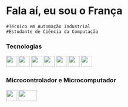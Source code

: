 # Fala aí, eu sou o França

```
#Técnico em Automação Industrial
#Estudante de Ciência da Computação
```

### Tecnologias
<img src="https://devicon-website.vercel.app/api/git/plain.svg?color=%23FFFFFF" width="30" height="30" ></img>
<img src="https://devicon-website.vercel.app/api/python/plain.svg?color=%23FFFFFF" width="30" height="30"></img>
<img src="https://devicon-website.vercel.app/api/r/original.svg?color=%23FFFFFF" width="30" height="30"></img>
<img src="https://devicon-website.vercel.app/api/rstudio/plain.svg?color=%23FFFFFF" width="30" height="30"></img>
<img src="https://devicon-website.vercel.app/api/c/plain.svg?color=%23FFFFFF" width="30" height="30"></img>
<img src="https://devicon-website.vercel.app/api/cplusplus/plain.svg?color=%23FFFFFF" width="30" height="30"></img>
<img src="https://devicon-website.vercel.app/api/java/plain.svg?color=%23FFFFFF" width="30" height="30"></img>

### Microcontrolador e Microcomputador
<img src="https://devicon-website.vercel.app/api/arduino/plain.svg?color=%23FFFFFF" width="30" height="30"></img>
<img src="https://devicon-website.vercel.app/api/raspberrypi/line.svg?color=%23FFFFFF" width="50" height="30"></img>
